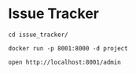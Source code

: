 # Issue Tracker

`cd issue_tracker/`

`docker run -p 8001:8000 -d project`

`open http://localhost:8001/admin`
